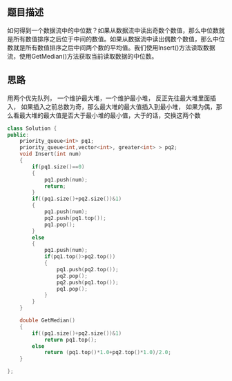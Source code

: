 ## 题目描述
如何得到一个数据流中的中位数？如果从数据流中读出奇数个数值，那么中位数就是所有数值排序之后位于中间的数值。如果从数据流中读出偶数个数值，那么中位数就是所有数值排序之后中间两个数的平均值。我们使用Insert()方法读取数据流，使用GetMedian()方法获取当前读取数据的中位数。

## 思路 

用两个优先队列， 一个维护最大堆，一个维护最小堆， 反正先往最大堆里面插入， 如果插入之前总数为奇，那么最大堆的最大值插入到最小堆， 如果为偶，那么看最大堆的最大值是否大于最小堆的最小值，大于的话，交换这两个数

```c++
class Solution {
public:
    priority_queue<int> pq1; 
    priority_queue<int,vector<int>, greater<int> > pq2;
    void Insert(int num)
    {
        if(pq1.size()==0)
        {
            pq1.push(num);
            return;
        }
        if((pq1.size()+pq2.size())&1)
        {
            pq1.push(num);
            pq2.push(pq1.top());
            pq1.pop();
        }
        else 
        {
            pq1.push(num);
            if(pq1.top()>pq2.top())
            {
                pq1.push(pq2.top());
                pq2.pop();
                pq2.push(pq1.top());
                pq1.pop();
            }
        }
    }

    double GetMedian()
    { 
        if((pq1.size()+pq2.size())&1)
            return pq1.top();
        else 
            return (pq1.top()*1.0+pq2.top()*1.0)/2.0;
    }

};
```